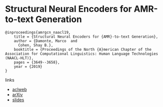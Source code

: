 # Structural Neural Encoders for AMR-to-text Generation

```
@inproceedings{amrgcn_naacl19,
    title = {Structural Neural Encoders for {AMR}-to-text Generation},
    author = {Damonte, Marco  and
      Cohen, Shay B.},
    booktitle = {Proceedings of the North {A}merican Chapter of the Association for Computational Linguistics: Human Language Technologies (NAACL-HLT)},
    pages = {3649--3658},
    year = {2019}
}
```

links
- [aclweb](https://www.aclweb.org/anthology/papers/N/N19/N19-1366/)
- [arXiv](https://arxiv.org/abs/1903.11410)
- [slides](https://www.aclweb.org/anthology/attachments/N19-1366.Presentation.pdf)

